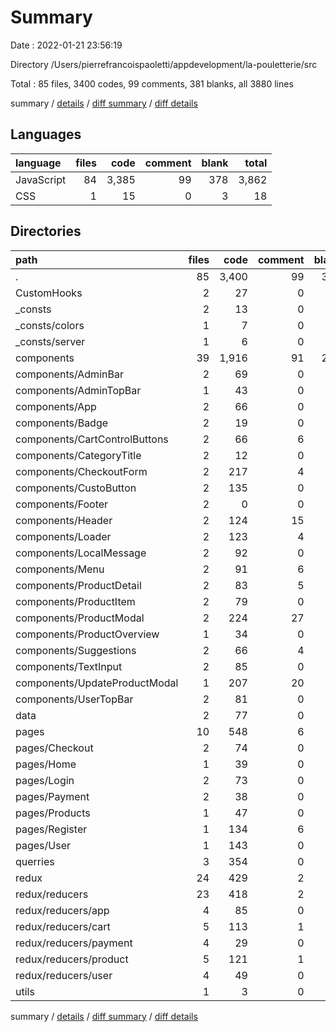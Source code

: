 # Summary

Date : 2022-01-21 23:56:19

Directory /Users/pierrefrancoispaoletti/appdevelopment/la-pouletterie/src

Total : 85 files,  3400 codes, 99 comments, 381 blanks, all 3880 lines

summary / [details](details.md) / [diff summary](diff.md) / [diff details](diff-details.md)

## Languages
| language | files | code | comment | blank | total |
| :--- | ---: | ---: | ---: | ---: | ---: |
| JavaScript | 84 | 3,385 | 99 | 378 | 3,862 |
| CSS | 1 | 15 | 0 | 3 | 18 |

## Directories
| path | files | code | comment | blank | total |
| :--- | ---: | ---: | ---: | ---: | ---: |
| . | 85 | 3,400 | 99 | 381 | 3,880 |
| CustomHooks | 2 | 27 | 0 | 5 | 32 |
| _consts | 2 | 13 | 0 | 2 | 15 |
| _consts/colors | 1 | 7 | 0 | 1 | 8 |
| _consts/server | 1 | 6 | 0 | 1 | 7 |
| components | 39 | 1,916 | 91 | 210 | 2,217 |
| components/AdminBar | 2 | 69 | 0 | 6 | 75 |
| components/AdminTopBar | 1 | 43 | 0 | 4 | 47 |
| components/App | 2 | 66 | 0 | 5 | 71 |
| components/Badge | 2 | 19 | 0 | 5 | 24 |
| components/CartControlButtons | 2 | 66 | 6 | 10 | 82 |
| components/CategoryTitle | 2 | 12 | 0 | 5 | 17 |
| components/CheckoutForm | 2 | 217 | 4 | 18 | 239 |
| components/CustoButton | 2 | 135 | 0 | 9 | 144 |
| components/Footer | 2 | 0 | 0 | 2 | 2 |
| components/Header | 2 | 124 | 15 | 17 | 156 |
| components/Loader | 2 | 123 | 4 | 17 | 144 |
| components/LocalMessage | 2 | 92 | 0 | 8 | 100 |
| components/Menu | 2 | 91 | 6 | 14 | 111 |
| components/ProductDetail | 2 | 83 | 5 | 11 | 99 |
| components/ProductItem | 2 | 79 | 0 | 9 | 88 |
| components/ProductModal | 2 | 224 | 27 | 20 | 271 |
| components/ProductOverview | 1 | 34 | 0 | 3 | 37 |
| components/Suggestions | 2 | 66 | 4 | 12 | 82 |
| components/TextInput | 2 | 85 | 0 | 14 | 99 |
| components/UpdateProductModal | 1 | 207 | 20 | 13 | 240 |
| components/UserTopBar | 2 | 81 | 0 | 8 | 89 |
| data | 2 | 77 | 0 | 2 | 79 |
| pages | 10 | 548 | 6 | 49 | 603 |
| pages/Checkout | 2 | 74 | 0 | 7 | 81 |
| pages/Home | 1 | 39 | 0 | 3 | 42 |
| pages/Login | 2 | 73 | 0 | 9 | 82 |
| pages/Payment | 2 | 38 | 0 | 7 | 45 |
| pages/Products | 1 | 47 | 0 | 3 | 50 |
| pages/Register | 1 | 134 | 6 | 11 | 151 |
| pages/User | 1 | 143 | 0 | 9 | 152 |
| querries | 3 | 354 | 0 | 20 | 374 |
| redux | 24 | 429 | 2 | 87 | 518 |
| redux/reducers | 23 | 418 | 2 | 82 | 502 |
| redux/reducers/app | 4 | 85 | 0 | 17 | 102 |
| redux/reducers/cart | 5 | 113 | 1 | 20 | 134 |
| redux/reducers/payment | 4 | 29 | 0 | 9 | 38 |
| redux/reducers/product | 5 | 121 | 1 | 20 | 142 |
| redux/reducers/user | 4 | 49 | 0 | 11 | 60 |
| utils | 1 | 3 | 0 | 1 | 4 |

summary / [details](details.md) / [diff summary](diff.md) / [diff details](diff-details.md)